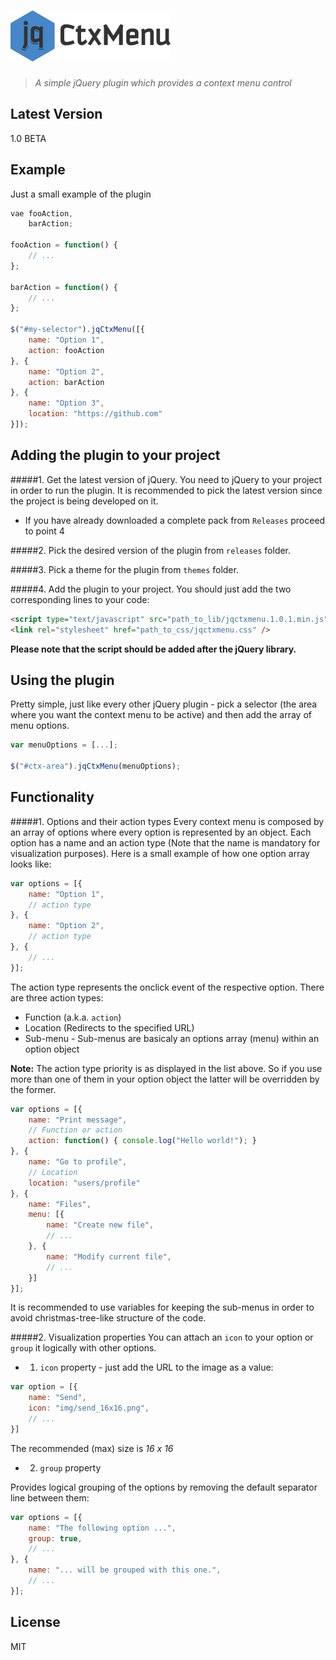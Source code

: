 ![jqCtxMenu](misc/logo.png)
===========================

> *A simple jQuery plugin which provides a context menu control*

Latest Version
----

1.0 BETA

Example
--------------
Just a small example of the plugin

```javascript
vae fooAction,
    barAction;
    
fooAction = function() {
    // ...
};

barAction = function() {
    // ...
};

$("#my-selector").jqCtxMenu([{
    name: "Option 1",
    action: fooAction
}, {
    name: "Option 2",
    action: barAction
}, {
    name: "Option 3",
    location: "https://github.com"
}]);
```

Adding the plugin to your project
-----------

#####1. Get the latest version of jQuery.
You need to jQuery to your project in order to run the plugin. It is recommended to pick the latest version since the project is being developed on it.

* If you have already downloaded a complete pack from ```Releases``` proceed to point 4

#####2. Pick the desired version of the plugin from ```releases``` folder.

#####3. Pick a theme for the plugin from ```themes``` folder.

#####4. Add the plugin to your project.
You should just add the two corresponding lines to your code:

```html
<script type="text/javascript" src="path_to_lib/jqctxmenu.1.0.1.min.js"></script>
<link rel="stylesheet" href="path_to_css/jqctxmenu.css" />
```

**Please note that the script should be added after the jQuery library.**

Using the plugin
----------------
Pretty simple, just like every other jQuery plugin - pick a selector (the area where you want the context menu to be active) and then add the array of menu options.

```javascript
var menuOptions = [...];

$("#ctx-area").jqCtxMenu(menuOptions);
```

Functionality
-------------
#####1. Options and their action types
Every context menu is composed by an array of options where every option is represented by an object. Each option has a name and an action type (Note that the name is mandatory for visualization purposes). Here is a small example of how one option array looks like:

```javascript
var options = [{
    name: "Option 1",
    // action type
}, {
    name: "Option 2",
    // action type
}, {
    // ...
}];
```
The action type represents the onclick event of the respective option. There are three action types:
* Function (a.k.a. ```action```)
* Location (Redirects to the specified URL)
* Sub-menu - Sub-menus are basicaly an options array (menu) within an option object 

**Note:** The action type priority is as displayed in the list above. So if you use more than one of them in your option object the latter will be overridden by the former.

```javascript
var options = [{
    name: "Print message",
    // Function or action
    action: function() { console.log("Hello world!"); }
}, {
    name: "Go to profile",
    // Location
    location: "users/profile"
}, {
    name: "Files",
    menu: [{
        name: "Create new file",
        // ...
    }, {
        name: "Modify current file",
        // ...
    }]
}];
```
It is recommended to use variables for keeping the sub-menus in order to avoid christmas-tree-like structure of the code.

#####2. Visualization properties
You can attach an ```icon``` to your option or ```group``` it logically with other options.
* 1. ```icon``` property - just add the URL to the image as a value:

```javascript
var option = [{
    name: "Send",
    icon: "img/send_16x16.png",
    // ...
}]
```
The recommended (max) size is *16 x 16*
* 2. ```group``` property

Provides logical grouping of the options by removing the default separator line between them:

```javascript
var options = [{
    name: "The following option ...",
    group: true,
    // ...
}, {
    name: "... will be grouped with this one.",
    // ...
}];
```

License
----

MIT
